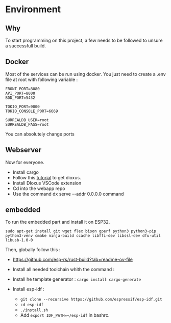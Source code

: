 # Environment

## Why

To start programming on this project, a few needs to be followed to unsure a successfull build.

## Docker

Most of the services can be run using docker.
You just need to create a .env file at root with following variable :

```
FRONT_PORT=8080
API_PORT=8000
BDD_PORT=5432

TOKIO_PORT=9000
TOKIO_CONSOLE_PORT=6669

SURREALDB_USER=root
SURREALDB_PASS=root
```

You can absolutely change ports

## Webserver

Now for everyone.

- Install cargo
- Follow this [tutorial](https://dioxuslabs.com/learn/0.6/getting_started/#) to get dioxus.
- Install DIoxus VSCode extension
- Cd into the webapp repo
- Use the command dx serve --addr 0.0.0.0 command

## embedded

To run the embedded part and install it on ESP32.

```
sudo apt-get install git wget flex bison gperf python3 python3-pip python3-venv cmake ninja-build ccache libffi-dev libssl-dev dfu-util libusb-1.0-0
```

Then, globally follow this :

- https://github.com/esp-rs/rust-build?tab=readme-ov-file

- Install all needed toolchain whith the command :

- Install he template generator : `cargo install cargo-generate`
- Install esp-idf :
  - `git clone --recursive https://github.com/espressif/esp-idf.git`
  - `cd esp-idf`
  - `./install.sh`
  - Add `export IDF_PATH=~/esp-idf` in bashrc.
